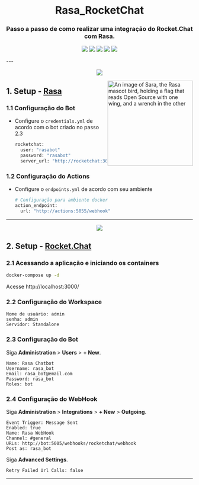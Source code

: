 <h1 align="center">Rasa_RocketChat</h1>
<h3 align="center">
Passo a passo de como realizar uma integração do Rocket.Chat com Rasa.
</h3>
<p align="center">
<img src = https://img.shields.io/badge/RASA-Chatbot-blueviolet>
<img src = https://img.shields.io/badge/Rocket.Chat-Canal-red>
<img src = https://img.shields.io/badge/Docker%20Compose-Deploy-blue>
<img src = https://img.shields.io/badge/Banco-Mongo-brightgreen>
<img src = https://img.shields.io/badge/Python-Linguagem-orange>
</p>
---

<p align="center">
<img src = https://img.shields.io/badge/Rasa-blueviolet?style=for-the-badge>
</p>

<img align="right" height="230" src="https://www.rasa.com/assets/img/sara/sara-open-source-2.0.png" alt="An image of Sara, the Rasa mascot bird, holding a flag that reads Open Source with one wing, and a wrench in the other" title="Rasa Open Source">

## 1. Setup - [Rasa](https://rasa.com/docs/rasa/) 
### 1.1 Configuração do Bot
* Configure o `credentials.yml` de acordo com o bot criado no passo 2.3
  ```sh
  rocketchat:
    user: "rasabot"
    password: "rasabot"
    server_url: "http://rocketchat:3000"
  ```

### 1.2 Configuração do Actions
* Configure o `endpoints.yml` de acordo com seu ambiente
  ```sh
  # Configuração para ambiente docker
  action_endpoint:
    url: "http://actions:5055/webhook"
  ```

---
<p align="center">
<img src = https://img.shields.io/badge/Rocket.Chat-F5455C?style=for-the-badge&logo=rocket.chat&logoColor=white>
</p>

## 2. Setup - [Rocket.Chat](https://developer.rocket.chat/) 
### 2.1 Acessando a aplicação e iniciando os containers
```sh
docker-compose up -d
```

Acesse http://localhost:3000/

### 2.2 Configuração do Workspace 
```
Nome de usuário: admin
senha: admin
Servidor: Standalone
```

### 2.3 Configuração do Bot 
Siga **Administration** > **Users** > **+ New**.
```
Name: Rasa Chatbot 
Username: rasa_bot
Email: rasa_bot@email.com
Password: rasa_bot
Roles: bot
```

### 2.4 Configuração do WebHook
Siga **Administration** > **Integrations** > **+ New** > **Outgoing**.
```
Event Trigger: Message Sent
Enabled: true
Name: Rasa WebHook 
Channel: #general
URLs: http://bot:5005/webhooks/rocketchat/webhook
Post as: rasa_bot
```

Siga **Advanced Settings**.
```
Retry Failed Url Calls: false
```
---
